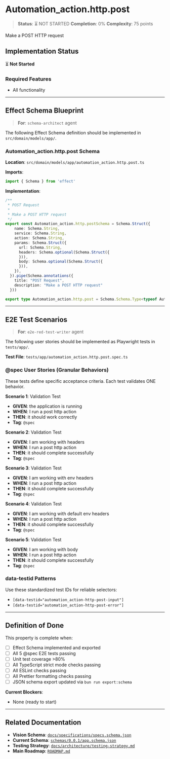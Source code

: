 # Automation_action.http.post

> **Status**: ⏳ NOT STARTED
> **Completion**: 0%
> **Complexity**: 75 points

Make a POST HTTP request

## Implementation Status

⏳ **Not Started**

### Required Features

- All functionality

---

## Effect Schema Blueprint

> **For**: `schema-architect` agent

The following Effect Schema definition should be implemented in `src/domain/models/app/`.

### Automation_action.http.post Schema

**Location**: `src/domain/models/app/automation_action.http.post.ts`

**Imports**:

```typescript
import { Schema } from 'effect'
```

**Implementation**:

```typescript
/**
 * POST Request
 *
 * Make a POST HTTP request
 */
export const Automation_action.http.postSchema = Schema.Struct({
    name: Schema.String,
    service: Schema.String,
    action: Schema.String,
    params: Schema.Struct({
      url: Schema.String,
      headers: Schema.optional(Schema.Struct({
      })),
      body: Schema.optional(Schema.Struct({
      })),
    }),
  }).pipe(Schema.annotations({
    title: "POST Request",
    description: "Make a POST HTTP request"
  }))

export type Automation_action.http.post = Schema.Schema.Type<typeof Automation_action.http.postSchema>
```

---

## E2E Test Scenarios

> **For**: `e2e-red-test-writer` agent

The following user stories should be implemented as Playwright tests in `tests/app/`.

**Test File**: `tests/app/automation_action.http.post.spec.ts`

### @spec User Stories (Granular Behaviors)

These tests define specific acceptance criteria. Each test validates ONE behavior.

**Scenario 1**: Validation Test

- **GIVEN**: the application is running
- **WHEN**: I run a post http action
- **THEN**: it should work correctly
- **Tag**: `@spec`

**Scenario 2**: Validation Test

- **GIVEN**: I am working with headers
- **WHEN**: I run a post http action
- **THEN**: it should complete successfully
- **Tag**: `@spec`

**Scenario 3**: Validation Test

- **GIVEN**: I am working with env headers
- **WHEN**: I run a post http action
- **THEN**: it should complete successfully
- **Tag**: `@spec`

**Scenario 4**: Validation Test

- **GIVEN**: I am working with default env headers
- **WHEN**: I run a post http action
- **THEN**: it should complete successfully
- **Tag**: `@spec`

**Scenario 5**: Validation Test

- **GIVEN**: I am working with body
- **WHEN**: I run a post http action
- **THEN**: it should complete successfully
- **Tag**: `@spec`

### data-testid Patterns

Use these standardized test IDs for reliable selectors:

- `[data-testid="automation_action-http-post-input"]`
- `[data-testid="automation_action-http-post-error"]`

---

## Definition of Done

This property is complete when:

- [ ] Effect Schema implemented and exported
- [ ] All 5 @spec E2E tests passing
- [ ] Unit test coverage >80%
- [ ] All TypeScript strict mode checks passing
- [ ] All ESLint checks passing
- [ ] All Prettier formatting checks passing
- [ ] JSON schema export updated via `bun run export:schema`

**Current Blockers**:

- None (ready to start)

---

## Related Documentation

- **Vision Schema**: [`docs/specifications/specs.schema.json`](../specs.schema.json)
- **Current Schema**: [`schemas/0.0.1/app.schema.json`](../../schemas/0.0.1/app.schema.json)
- **Testing Strategy**: [`docs/architecture/testing-strategy.md`](../../architecture/testing-strategy.md)
- **Main Roadmap**: [`ROADMAP.md`](../../../ROADMAP.md)
